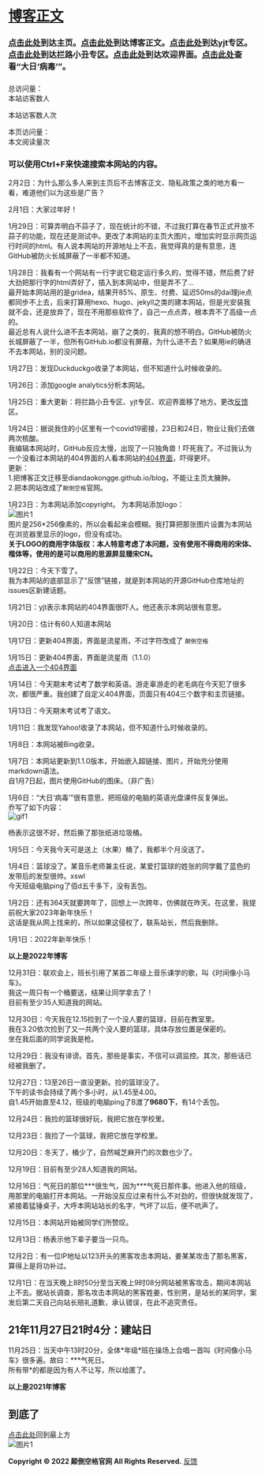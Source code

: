 # [博客正文](https://diandaokongge.github.io/#博客正文)  

### [点击此处](https://diandaokongge.github.io/blog)到达主页。[点击此处](https://diandaokongge.github.io/blog)到达博客正文。[点击此处](https://diandaokongge.github.io/yjt)到达yjt专区。[点击此处](https://diandaokongge.github.io/llxc)到达拦路小丑专区。[点击此处](https://diandaokongge.github.io/welcome)到达欢迎界面。[点击此处](https://diandaokongge.github.io/big-sun.bat)查看“大日‘病毒’”。

### <span id="runtime_span"></span><script type="text/javascript">function show_runtime(){window.setTimeout("show_runtime()",1000);X=new Date("11/27/2021 21:04:00");Y=new Date();T=(Y.getTime()-X.getTime());M=24*60*60*1000;a=T/M;A=Math.floor(a);b=(a-A)*24;B=Math.floor(b);c=(b-B)*60;C=Math.floor((b-B)*60);D=Math.floor((c-C)*60);runtime_span.innerHTML="本站已运行: "+A+"天"+B+"小时"+C+"分"+D+"秒"}show_runtime();</script>

<script type="text/javascript" src="busuanzi.js"></script>    
<script async src="//busuanzi.ibruce.info/busuanzi/2.3/busuanzi.pure.mini.js">
</script>  


总访问量：  
<span id="busuanzi_container_site_uv">
  本站访客数<span id="busuanzi_value_site_uv"></span>人
</span>

<span id="busuanzi_container_site_pv">
  本站访客数<span id="busuanzi_value_site_uv"></span>人次
</span>

本页访问量：  
<span id="busuanzi_container_page_pv">
  本文阅读量<span id="busuanzi_value_page_pv"></span>次
</span>  

### 可以使用Ctrl+F来快速搜索本网站的内容。

2月2日：为什么那么多人来到主页后不去博客正文、隐私政策之类的地方看一看，难道他们以为这些是广告？

2月1日：大家过年好！

1月29日：可算弄明白不蒜子了，现在统计的不错，不过我打算在春节正式开放不蒜子的功能，现在还是测试中。更改了本网站的主页大图片。增加实时显示网页运行时间的html。有人说本网站的开源地址上不去，我觉得真的是有意思，连GitHub被防火长城屏蔽了一半都不知道。

1月28日：我看有一个网站有一行字说它稳定运行多久的，觉得不错，然后费了好大劲把那行字的html弄好了，插入到本网站中，但是弄不了...  
最开始本网站用的是gridea，结果开85%、原生、付费、延迟50ms的dai理jie点都同步不上去，后来打算用hexo、hugo、jekyll之类的建本网站，但是光安装我就不会，还是放弃了，现在不用那些软件了，自己一点点弄，根本弄不了高级一点的。  
最近总有人说什么进不去本网站，崩了之类的，我真的想不明白。GitHub被防火长城屏蔽了一半，但所有GitHub.io都没有屏蔽，为什么进不去？如果用ie的确进不去本网站，别的没问题。

1月27日：发现Duckduckgo收录了本网站，但不知道什么时候收录的。

1月26日：添加google analytics分析本网站。

1月25日：重大更新：将拦路小丑专区、yjt专区、欢迎界面移了地方。更改[反馈](https://support.qq.com/products/378149)区。

1月24日：据说我住的小区里有一个covid19密接，23日和24日，物业让我们去做两次核酸。  
我编辑本网站时，GitHub反应太慢，出现了一只独角兽！吓死我了。不过我认为一个没看过本网站的404界面的人看本网站的[404界面](https://diandaokongge.github.io/1)，吓得更坏。  
更新：  
1.把博客正文迁移至diandaokongge.github.io/blog，不能让主页太臃肿。  
2.把本网站改成了`颠倒空格`官网。

1月23日：为本网站添加copyright。 
为本网站添加logo：  
![图片1](https://user-images.githubusercontent.com/94299076/150637791-d1e7d9aa-ae6e-4da9-86d4-e38adbf188d7.png)  
图片是256\*256像素的，所以会看起来会模糊。我打算把那张图片设置为本网站在浏览器里显示的logo，但没有成功。  
**关于LOGO的商用字体版权：本人特意考虑了本问题，没有使用不得商用的宋体、楷体等，使用的是可以商用的思源屏显臻宋CN。**

1月22日：今天下雪了。  
我为本网站的底部显示了“反馈”链接，就是到本网站的开源GitHub仓库地址的issues区新建话题。

1月21日：yjt表示本网站的404界面很吓人。他还表示本网站很有意思。

1月20日：估计有60人知道本网站

1月17日：更新404界面，界面是流星雨，不过字符改成了 `颠倒空格`

1月15日：更新404界面，界面是流星雨（1.1.0）  
[点击进入一个404界面](https://diandaokongge.github.io/404)

1月14日：今天期末考试考了数学和英语。游走辜游走的老毛病在今天犯了很多次，都很严重。我创建了自定义404界面，页面只有404三个数字和主页链接。

1月13日：今天期末考试考了语文。

1月11日：我发现Yahoo!收录了本网站，但不知道什么时候收录的。

1月8日：本网站被Bing收录。

1月7日：本网站更新到1.1.0版本，开始嵌入超链接、图片，开始充分使用markdown语法。  
自1月7日起，图片使用GitHub的图床。（非广告）

1月6日：“大日‘病毒’”很有意思，把班级的电脑的英语光盘课件反复弹出。  
乔写了如下内容：  
![gif1](https://user-images.githubusercontent.com/94299076/150898073-f6089ae0-a07f-4ed5-ae0e-76527d8aac70.gif)  

杨表示这很不好，然后撕了那张纸进垃圾桶。

1月5日：今天我今天可是送上（水果）桶了，我都半个月没送了。

1月4日：篮球没了。某音乐老师兼主任说，某爱打篮球的姓张的同学戴了蓝色的发带后的发型很帅。xswl  
今天班级电脑ping了佰d五千多下，没有丢包。

1月2日：还有364天就要跨年了，回想上一次跨年，仿佛就在昨天。在这里，我提前祝大家2023年新年快乐！  
这话是我从网上找来的，所以如果这侵权了，联系站长，然后我删除。

1月1日：2022年新年快乐！

**以上是2022年博客**

12月31日：联欢会上，班长引用了某首二年级上音乐课学的歌，叫《时间像小马车》。  
我这一周只有一个桶要送，结果让同学拿去了！  
目前有至少35人知道我的网站。

12月30日：今天我在12.15捡到了一个没人要的篮球，目前在教室里。  
我在3.20依次捡到了又一共两个没人要的篮球，具体存放位置是保密的。  
坐在我后面的同学说我是枪。

12月29日：我没有诽谤。首先，那些是事实，不信可以调监控。其次，那些话已经被我删了。

12月27日：13至26日一直没更新。捡的篮球没了。  
下午的读书会持续了两个多小时，从1.45至4.00。  
自1.45开始直至4.12，班级的电脑ping了B渡了**9680下**，有14个丢包。

12月24日：我捡的篮球很好玩，我把它放在学校里。

12月23日：我捡了一个篮球，我把它放在学校里。

12月20日：冬天了，桶少了，自然喊芝麻开门的次数也少了。

12月19日：目前有至少28人知道我的网站。

12月16日：气死日的那位\*\*\*很生气，因为\*\*\*气死日那件事。他进入他的班级，用那里的电脑打开本网站。一开始没反应过来有什么不对劲的，但很快就发现了，紧接着猛锤桌子，大呼本网站站长的名字，气坏了以后，便不吭声了。

12月15日：本网站开始被同学们所赞叹。

12月13日：杨表示他下辈子要当一只鸟。

12月2日：有一位IP地址以123开头的黑客攻击本网站，姜某某攻击了那名黑客，算得上是将功补过。

12月1日：在当天晚上8时50分至当天晚上9时08分网站被黑客攻击，期间本网站上不去。据站长调查，那名攻击本网站的黑客姓姜，性别男，是站长的某同学，案发后第二天自己向站长赔礼道歉，承认错误，在此不追究责任。

## 21年11月27日21时4分：建站日

11月25日：当天中午13时20分，全体\*年级\*班在操场上合唱一首叫《时间像小马车》很多遍。故曰：\*\*\*气死日。  
所有带\*的都是因为有人不让写，所以给匿了。

**以上是2021年博客**

## 到底了

[点击此处](https://diandaokongge.github.io/blog)回到最上方  
![图片1](https://user-images.githubusercontent.com/94299076/150637791-d1e7d9aa-ae6e-4da9-86d4-e38adbf188d7.png)  

**Copyright © 2022 颠倒空格官网 All Rights Reserved.**  [反馈](https://support.qq.com/products/378149)
